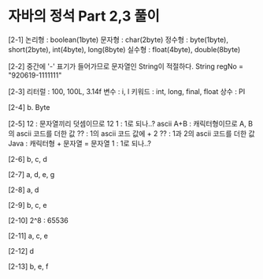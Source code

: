 # 자바의 정석 Part 2,3 풀이

[2-1]
논리형 : boolean(1byte)
문자형 : char(2byte)
정수형 : byte(1byte), short(2byte), int(4byte), long(8byte)
실수형 : float(4byte), double(8byte)

[2-2]
중간에 '-' 표기가 들어가므로 문자열인 String이 적절하다.
String regNo = "920619-1111111"

[2-3]
리터럴 : 100, 100L, 3.14f
변수 : i, l
키워드 : int, long, final, float
상수 : PI

[2-4]
b. Byte

[2-5]
12 : 문자열끼리 덧셈이므로 12
1 : 1로 되나..?
ascii A+B : 캐릭터형이므로 A, B의 ascii 코드를 더한 값
?? : 1의 ascii 코드 값에 + 2
?? : 1과 2의 ascii 코드를 더한 값 
Java : 캐릭터형 + 문자열 = 문자열
1 : 1로 되나..?

[2-6]
b, c, d

[2-7]
a, d, e, g

[2-8]
a, d

[2-9]
b, c, e


[2-10]
2^8 : 65536

[2-11]
a, c, e

[2-12]
d

[2-13]
b, e, f  



